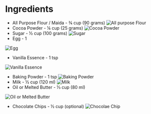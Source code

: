 # Ingredients
*  All Purpose Flour / Maida - ¾ cup (90 grams) ![All purpose Flour](https://i.ndtvimg.com/mt/cooks/2014-11/flour.jpg)
*  Cocoa Powder - ¼ cup (25 grams) ![Cocoa Powder](https://static.sscontent.com/prozis/contents/products/prozis-cacao-powder-125-g-logotype_1242x860_495586_551170.png)
*  Sugar - ½ cup (100 grams) ![Sugar](https://static.toiimg.com/photo/msid-71164033/71164033.jpg?888426)
*  Egg - 1 

![Egg](https://cdn.shopify.com/s/files/1/1990/5407/articles/Eggtip_grande.jpg?v=1540336162)
*  Vanilla Essence - 1 tsp 

![Vanilla Essence](https://images-na.ssl-images-amazon.com/images/I/71ozBoIxftL._SY550_.jpg)
*  Baking Powder - 1 tsp ![Baking Powder](https://www.seriouseats.com/images/2015/12/20151201-baking-powder-vicky-wasik-2.jpg)
*  Milk - ½ cup (120 ml) ![Milk](https://chriskresser.com/wp-content/uploads/raw-milk-1-e1563894986431.jpg)
*  Oil or Melted Butter - ⅓ cup (80 ml) 

![Oil or Melted Butter](https://assets.labroots.com/_public/_files/system/ck/trending/199328_636x357_6d5dfb426d546b04aab36279c8530a19.jpg)
*  Chocolate Chips - ½ cup (optional) ![Chocolae Chip](https://upload.wikimedia.org/wikipedia/commons/9/96/Semi-sweet_chocolate_chips.jpg)